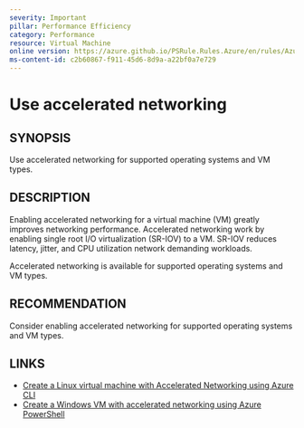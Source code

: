 ```yaml
---
severity: Important
pillar: Performance Efficiency
category: Performance
resource: Virtual Machine
online version: https://azure.github.io/PSRule.Rules.Azure/en/rules/Azure.VM.AcceleratedNetworking/
ms-content-id: c2b60867-f911-45d6-8d9a-a22bf0a7e729
---
```


# Use accelerated networking

## SYNOPSIS

Use accelerated networking for supported operating systems and VM types.

## DESCRIPTION

Enabling accelerated networking for a virtual machine (VM) greatly improves networking performance.
Accelerated networking work by enabling single root I/O virtualization (SR-IOV) to a VM.
SR-IOV reduces latency, jitter, and CPU utilization network demanding workloads.

Accelerated networking is available for supported operating systems and VM types.

## RECOMMENDATION

Consider enabling accelerated networking for supported operating systems and VM types.

## LINKS

- [Create a Linux virtual machine with Accelerated Networking using Azure CLI](https://learn.microsoft.com/azure/virtual-network/create-vm-accelerated-networking-cli)
- [Create a Windows VM with accelerated networking using Azure PowerShell](https://learn.microsoft.com/azure/virtual-network/create-vm-accelerated-networking-powershell)

